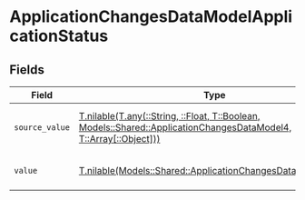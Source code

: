 # ApplicationChangesDataModelApplicationStatus


## Fields

| Field                                                                                                                                                                              | Type                                                                                                                                                                               | Required                                                                                                                                                                           | Description                                                                                                                                                                        | Example                                                                                                                                                                            |
| ---------------------------------------------------------------------------------------------------------------------------------------------------------------------------------- | ---------------------------------------------------------------------------------------------------------------------------------------------------------------------------------- | ---------------------------------------------------------------------------------------------------------------------------------------------------------------------------------- | ---------------------------------------------------------------------------------------------------------------------------------------------------------------------------------- | ---------------------------------------------------------------------------------------------------------------------------------------------------------------------------------- |
| `source_value`                                                                                                                                                                     | [T.nilable(T.any(::String, ::Float, T::Boolean, Models::Shared::ApplicationChangesDataModel4, T::Array[::Object]))](../../models/shared/applicationchangesdatamodelsourcevalue.md) | :heavy_minus_sign:                                                                                                                                                                 | The source value of the application status.                                                                                                                                        | Hired                                                                                                                                                                              |
| `value`                                                                                                                                                                            | [T.nilable(Models::Shared::ApplicationChangesDataModelValue)](../../models/shared/applicationchangesdatamodelvalue.md)                                                             | :heavy_minus_sign:                                                                                                                                                                 | The status of the application.                                                                                                                                                     | hired                                                                                                                                                                              |